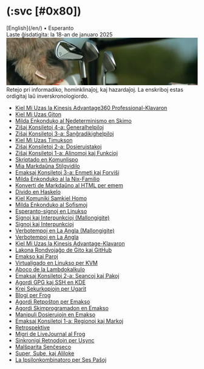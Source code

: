(:svc [#0x80])
==============

<div class="center">[English](/en/) • Esperanto</div>
<div class="center">Laste ĝisdatigita: la 18-an de januaro 2025</div>

<img src="/images/site/golfo-1008x250.webp" class="banner" alt="golfo" title="Ĉe la vizaĝo de la kosmo, ni ĉiuj estas infanoj." />

<div class="text-right">Retejo pri informadiko, hominklinaĵoj, kaj hazardaĵoj. La enskriboj estas ordigitaj laŭ inverskronologiordo.</div>

- [Kiel Mi Uzas la Kinesis Advantage360 Professional-Klavaron](adv360/)
- [Kiel Mi Uzas Giton](gito/)
- [Milda Enkonduko al Nedeterminismo en Skimo](amb/)
- [Ziŝaj Konsiletoj 4-a: Ĝeneralhelpiloj](zisxkonsiletoj-4-a/)
- [Ziŝaj Konsiletoj 3-a: Ŝanĝradikighelpiloj](zisxkonsiletoj-3-a/)
- [Kiel Mi Uzas Timukson](timukso/)
- [Ziŝaj Konsiletoj 2-a: Dosierujstakoj](zisxkonsiletoj-2-a/)
- [Ziŝaj Konsiletoj 1-a: Alinomoj kaj Funkcioj](zisxkonsiletoj-1-a/)
- [Skriptado en Komunlispo](skripti-lispon/)
- [Mia Markdaŭna Stilgvidilo](markdauxno/)
- [Emaksaj Konsiletoj 3-a: Enmeti kaj Forviŝi](emakskonsiletoj-3-a/)
- [Milda Enkonduko al la Nix-Familio](nix/)
- [Konverti de Markdaŭno al HTML per emem](emem/)
- [Divido en Haskelo](haskeldivido/)
- [Kiel Komuniki Samkiel Homo](homo/)
- [Milda Enkonduko al Sofismoj](sofismoj/)
- [Esperanto-signoj en Linukso](eo-linukso/)
- [Signoj kaj Interpunkcioj (Mallongigite)](signoj-interpunkcioj-mallongigite/)
- [Signoj kaj Interpunkcioj](signoj-interpunkcioj/)
- [Verbotempoj en La Angla (Mallongigite)](verbotempoj-la-angla-mallongigite/)
- [Verbotempoj en La Angla](verbotempoj-la-angla/)
- [Kiel Mi Uzas la Kinesis Advantage-Klavaron](advantage/)
- [Lakona Rondvojaĝo de Gito kaj GitHub](gito-github/)
- [Emakso kaj Paroj](emakso-paroj/)
- [Virtualigado en Linukso per KVM](kvm/)
- [Aboco de la Lambdokalkulo](lambdokalkulo/)
- [Emaksaj Konsiletoj 2-a: Seancoj kaj Pakoj](emakskonsiletoj-2-a/)
- [Agordi GPG kaj SSH en KDE](gsk/)
- [Krei Sekurkopiojn per Ugarit](ugarit/)
- [Blogi per Frog](frog/)
- [Agordi Retpoŝton per Emakso](emakso-retposxto/)
- [Agordi Skimprogramadon en Emakso](emakso-skimo/)
- [Manipuli Dosierujojn en Emakso](emakso-dired/)
- [Emaksaj Konsiletoj 1-a: Regionoj kaj Markoj](emakskonsiletoj-1-a/)
- [Retrospektive](retrospektive/)
- [Migri de LiveJournal al Frog](livefrog/)
- [Sinkronigi Retnodojn per Usync](usync/)
- [Malŝparita Senĉeseco](malsxparita/)
- [Super, Sube, kaj Aliloke](super-sube/)
- [La Ipsilonkombinatoro per Ses Paŝoj](ipsilono/)
